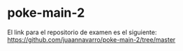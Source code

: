 # poke-main-2 

El link para el repositorio de examen es el siguiente:
https://github.com/juaannavarro/poke-main-2/tree/master

